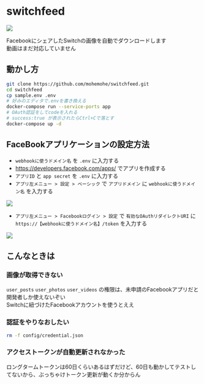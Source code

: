 # switchfeed

![](https://i.imgur.com/04TIfKr.png)

FacebookにシェアしたSwitchの画像を自動でダウンロードします  
動画はまだ対応していません

## 動かし方

```bash
git clone https://github.com/mohemohe/switchfeed.git
cd switchfeed
cp sample.env .env
# 好みのエディタで.envを書き換える
docker-compose run --service-ports app
# OAuth認証をしてcodeを入れる
# success:true が表示されたらCtrl+Cで落とす
docker-compose up -d
```

## FaceBookアプリケーションの設定方法

- `webhookに使うドメイン名` を `.env` に入力する
- https://developers.facebook.com/apps/ でアプリを作成する
- `アプリID` と `app secret` を `.env` に入力する
- `アプリ左メニュー > 設定 > ベーシック` で `アプリドメイン` に `webhookに使うドメイン名` を入力する

![](https://i.imgur.com/wcjzc7Z.png)

- `アプリ左メニュー > Facebookログイン > 設定` で `有効なOAuthリダイレクトURI` に `https://【webhookに使うドメイン名】/token` を入力する

![](https://i.imgur.com/hhNsp2J.png)

## こんなときは

### 画像が取得できない

`user_posts` `user_photos` `user_videos` の権限は、未申請のFacebookアプリだと開発者しか使えないぞい  
Switchに紐づけたFacebookアカウントを使うとええ

### 認証をやりなおしたい

```bash
rm -f config/credential.json
```

### アクセストークンが自動更新されなかった

ロングタームトークンは60日くらいあるはずだけど、60日も動かしてテストしてないから、ぶっちゃけトークン更新が動くか分からん